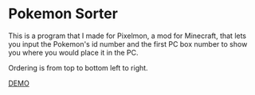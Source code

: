 # Pokemon Sorter

This is a program that I made for Pixelmon, a mod for Minecraft, that lets you input the Pokemon's id number and the first PC box number to show you where you would place it in the PC.

Ordering is from top to bottom left to right.


[DEMO](https://tweety79rw.github.io/pokemonSorter/)

